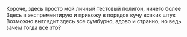 Короче, здесь просто мой личный тестовый полигон, ничего более
Здесь я экспрементирую и привожу в порядок кучу всяких штук
Возможно выглядит здесь все сумбурно, адово и странно, но ведь зачем тогда все это?